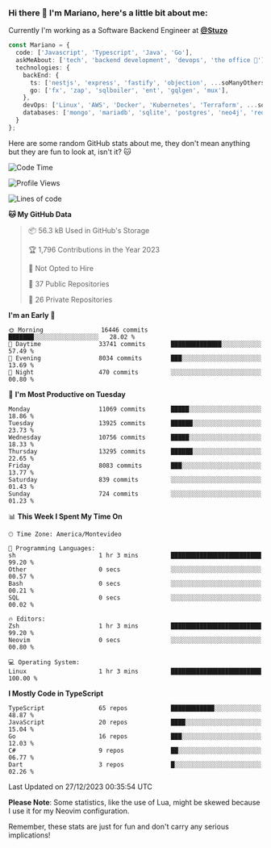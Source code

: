 ### Hi there 👋 I'm Mariano, here's a little bit about me:

Currently I'm working as a Software Backend Engineer at [**@Stuzo**](https://www.stuzo.com/)

```ts
const Mariano = {
  code: ['Javascript', 'Typescript', 'Java', 'Go'],
  askMeAbout: ['tech', 'backend development', 'devops', 'the office 💼'],
  technologies: {
    backEnd: {
      ts: ['nestjs', 'express', 'fastify', 'objection', ...soManyOthersFrameworks],
      go: ['fx', 'zap', 'sqlboiler', 'ent', 'gqlgen', 'mux'],
    },
    devOps: ['Linux', 'AWS', 'Docker', 'Kubernetes', 'Terraform', ...soManyOthersTools],
    databases: ['mongo', 'mariadb', 'sqlite', 'postgres', 'neo4j', 'redis', ...],
  }
};
```

Here are some random GitHub stats about me, they don't mean anything but they are fun to look at, isn't it? 🐱

<!--START_SECTION:waka-->
![Code Time](http://img.shields.io/badge/Code%20Time-1%2C453%20hrs%2042%20mins-blue)

![Profile Views](http://img.shields.io/badge/Profile%20Views-0-blue)

![Lines of code](https://img.shields.io/badge/From%20Hello%20World%20I%27ve%20Written-13.4%20million%20lines%20of%20code-blue)

**🐱 My GitHub Data** 

> 📦 56.3 kB Used in GitHub's Storage 
 > 
> 🏆 1,796 Contributions in the Year 2023
 > 
> 🚫 Not Opted to Hire
 > 
> 📜 37 Public Repositories 
 > 
> 🔑 26 Private Repositories 
 > 
**I'm an Early 🐤** 

```text
🌞 Morning                16446 commits       ███████░░░░░░░░░░░░░░░░░░   28.02 % 
🌆 Daytime                33741 commits       ██████████████░░░░░░░░░░░   57.49 % 
🌃 Evening                8034 commits        ███░░░░░░░░░░░░░░░░░░░░░░   13.69 % 
🌙 Night                  470 commits         ░░░░░░░░░░░░░░░░░░░░░░░░░   00.80 % 
```
📅 **I'm Most Productive on Tuesday** 

```text
Monday                   11069 commits       █████░░░░░░░░░░░░░░░░░░░░   18.86 % 
Tuesday                  13925 commits       ██████░░░░░░░░░░░░░░░░░░░   23.73 % 
Wednesday                10756 commits       █████░░░░░░░░░░░░░░░░░░░░   18.33 % 
Thursday                 13295 commits       ██████░░░░░░░░░░░░░░░░░░░   22.65 % 
Friday                   8083 commits        ███░░░░░░░░░░░░░░░░░░░░░░   13.77 % 
Saturday                 839 commits         ░░░░░░░░░░░░░░░░░░░░░░░░░   01.43 % 
Sunday                   724 commits         ░░░░░░░░░░░░░░░░░░░░░░░░░   01.23 % 
```


📊 **This Week I Spent My Time On** 

```text
🕑︎ Time Zone: America/Montevideo

💬 Programming Languages: 
sh                       1 hr 3 mins         █████████████████████████   99.20 % 
Other                    0 secs              ░░░░░░░░░░░░░░░░░░░░░░░░░   00.57 % 
Bash                     0 secs              ░░░░░░░░░░░░░░░░░░░░░░░░░   00.21 % 
SQL                      0 secs              ░░░░░░░░░░░░░░░░░░░░░░░░░   00.02 % 

🔥 Editors: 
Zsh                      1 hr 3 mins         █████████████████████████   99.20 % 
Neovim                   0 secs              ░░░░░░░░░░░░░░░░░░░░░░░░░   00.80 % 

💻 Operating System: 
Linux                    1 hr 3 mins         █████████████████████████   100.00 % 
```

**I Mostly Code in TypeScript** 

```text
TypeScript               65 repos            ████████████░░░░░░░░░░░░░   48.87 % 
JavaScript               20 repos            ████░░░░░░░░░░░░░░░░░░░░░   15.04 % 
Go                       16 repos            ███░░░░░░░░░░░░░░░░░░░░░░   12.03 % 
C#                       9 repos             ██░░░░░░░░░░░░░░░░░░░░░░░   06.77 % 
Dart                     3 repos             █░░░░░░░░░░░░░░░░░░░░░░░░   02.26 % 
```




 Last Updated on 27/12/2023 00:35:54 UTC
<!--END_SECTION:waka-->

**Please Note**: Some statistics, like the use of Lua, might be skewed because I use it for my Neovim configuration.

Remember, these stats are just for fun and don't carry any serious implications!
